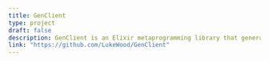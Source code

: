 ```yaml
---
title: GenClient
type: project
draft: false
description: GenClient is an Elixir metaprogramming library that generates boilerplate GenServer code.  [Available on Github.](https://github.com/LukeWood/GenClient)
link: "https://github.com/LukeWood/GenClient"
---
```

